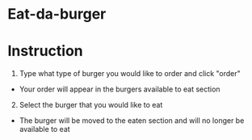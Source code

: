 # Eat-da-burger

# Instruction

1. Type what type of burger you would like to order and click "order"
* Your order will appear in the burgers available to eat section
2. Select the burger that you would like to eat
* The burger will be moved to the eaten section and will no longer be available to eat 

